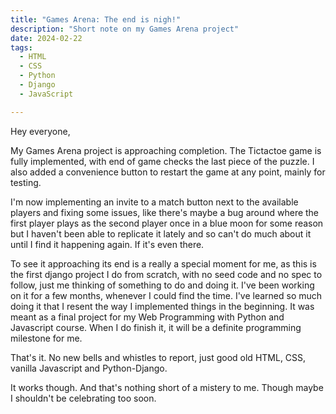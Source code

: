```yaml
---
title: "Games Arena: The end is nigh!"
description: "Short note on my Games Arena project"
date: 2024-02-22
tags:
  - HTML
  - CSS
  - Python
  - Django
  - JavaScript

---
```

Hey everyone,

My Games Arena project is approaching completion. The Tictactoe game is fully implemented, with end of game checks the last piece of the puzzle. I also added a convenience button to restart the game at any point, mainly for testing. 

I'm now implementing an invite to a match button next to the available players and fixing some issues, like there's maybe a bug around where the first player plays as the second player once in a blue moon for some reason but I haven't been able to replicate it lately and so can't do much about it until I find it happening again. If it's even there.

To see it approaching its end is a really a special moment for me, as this is the first django project I do from scratch, with no seed code and no spec to follow, just me thinking of something to do and doing it. I've been working on it for a few months, whenever I could find the time. I've learned so much doing it that I resent the way I implemented things in the beginning. It was meant as a final project for my Web Programming with Python and Javascript course. When I do finish it, it will be a definite programming milestone for me.

That's it. No new bells and whistles to report, just good old HTML, CSS, vanilla Javascript and Python-Django.

It works though. And that's nothing short of a mistery to me. Though maybe I shouldn't be celebrating too soon.